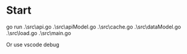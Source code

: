 # Start

go run .\src\api.go .\src\apiModel.go .\src\cache.go .\src\dataModel.go .\src\load.go .\src\main.go

Or use vscode debug